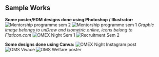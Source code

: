 ﻿Sample Works
-
**Some poster/EDM designs done using Photoshop / Illustrator:**
![Mentorship programme sem 2](https://drive.google.com/file/d/1JRneZM9S7IlFJtY7VTJY6tbxVI-zxBvz/view?usp=sharing)
![Mentorship programme sem 1](https://drive.google.com/file/d/1YRJpgTo8E-MMfAszYJs_w0HlBorNp1bm/view?usp=sharing)
*Graphic image belongs to unDraw and isometric.online, icons belong to Flaticon.com*
![OMEX Night Sem 1](https://drive.google.com/file/d/1hMWRTZ1s530YLeVbgN_rXtJwNrbRnKlS/view?usp=sharing)
![Recruitment Sem 2](https://drive.google.com/file/d/1uukaYy7U386BlMXdAoePptt0QEU0wbnF/view?usp=sharing)

**Some designs done using Canva:**
![OMEX Night Instagram post](https://drive.google.com/file/d/1IIcXbPwSrvisvk3x03MQPTJpBbECCOLn/view?usp=sharing)
![OMS Vivace](https://drive.google.com/file/d/1ZeuRT32pqBLou2gi1BoP-fMX3bHsC_nd/view?usp=sharing)
![OMS Welfare poster](https://drive.google.com/file/d/1RXW9OPIYdDSgFTF78mOC4JJzN1rtd0yD/view?usp=sharing)

